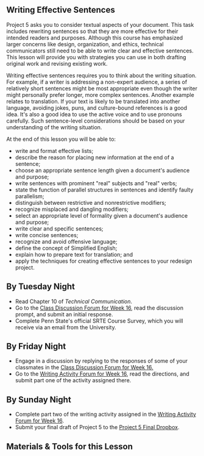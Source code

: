 ## Writing Effective Sentences

Project 5 asks you to consider textual aspects of your document. This task includes rewriting sentences so that they are more effective for their intended readers and purposes. Although this course has emphasized larger concerns like design, organization, and ethics, technical communicators still need to be able to write clear and effective sentences. This lesson will provide you with strategies you can use in both drafting original work and revising existing work.

Writing effective sentences requires you to think about the writing situation. For example, if a writer is addressing a non-expert audience, a series of relatively short sentences might be most appropriate even though the writer might personally prefer longer, more complex sentences. Another example relates to translation. If your text is likely to be translated into another language, avoiding jokes, puns, and culture-bound references is a good idea. It's also a good idea to use the active voice and to use pronouns carefully. Such sentence-level considerations should be based on your understanding of the writing situation.

At the end of this lesson you will be able to:

* write and format effective lists;
* describe the reason for placing new information at the end of a sentence;
* choose an appropriate sentence length given a document's audience and purpose;
* write sentences with prominent "real" subjects and "real" verbs;
* state the function of parallel structures in sentences and identify faulty parallelism;
* distinguish between restrictive and nonrestrictive modifiers;
* recognize misplaced and dangling modifiers;
* select an appropriate level of formality given a document's audience and purpose;
* write clear and specific sentences;
* write concise sentences;
* recognize and avoid offensive language;
* define the concept of Simplified English;
* explain how to prepare text for translation; and
* apply the techniques for creating effective sentences to your redesign project. 

## By Tuesday Night

* Read Chapter 10 of _Technical Communication_.
* Go to the [Class Discussion Forum for Week 16][1], read the discussion prompt, and submit an initial response.
* Complete Penn State's official SRTE Course Survey, which you will receive via an email from the University.

## By Friday Night

* Engage in a discussion by replying to the responses of some of your classmates in the [Class Discussion Forum for Week 16.][1]
* Go to the [Writing Activity Forum for Week 16][2], read the directions, and submit part one of the activity assigned there.

## By Sunday Night

* Complete part two of the writing activity assigned in the [Writing Activity Forum for Week 16][2].
* Submit your final draft of Project 5 to the [Project 5 Final Dropbox][3].

## Materials & Tools for this Lesson

[1]: /section/content/default.asp?WCI=Goto&WCU=CRSCNT&MATCH=Class+Discussion+Forum+for+Week+16
[2]: /section/content/default.asp?WCI=Goto&WCU=CRSCNT&MATCH=Writing+Activity+Forum+for+Week+16
[3]: /section/content/default.asp?WCI=Goto&WCU=CRSCNT&MATCH=Project+5+Final+Dropbox